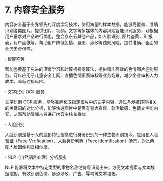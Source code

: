# 7. 内容安全服务

内容安全基于业界领先的深度学习技术，使用海量的样本数据，能够高覆盖、准确识别各类图片，提供图片、视频，文字等多媒体的内容风险智能识别服务，可根据用户需求对产品进行优化，整合京东云其他产品，如人脸识别, 图片鉴黄，BI 报表，用户画像等。帮助用户降低色情、暴恐、涉政等违规风险，提供准确、全面的业务安全保障。

· 智能鉴黄

智能鉴黄基于先进的深度学习和计算机视觉算法，提供精准高效的色情图片鉴别服务。可以应用于儿童安全上网、直播色情画面审核等业务场景，减少企业审核人力成本、降低违规风险。

· 文字识别 OCR 服务

文字识别 OCR 服务，能够准确获取指定图片中的文字内容，通过与涉嫌违禁相关的关键词的对比分析，能够快速图片中是否有夸大宣传、政治敏感、色情文字能内容，从而帮助管理人员进行内容审核和管控。

· 人脸识别

人脸识别是基于人的脸部特征信息进行身份识别的一种生物识别技术。应用在人脸验证（Face Verification）、人脸身份判断（Face Identification）场景，对比两张人脸图像判定相似度。

· NLP（自然语言处理）分析服务

NLP 能够将文本中特定类型的事物名称或符号识别出来，方便文本搜索与文本数据挖掘。有效识别色情、暴恐涉政、广告、辱骂等文本垃圾。
